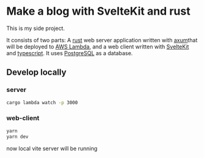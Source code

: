 # Make a blog with SvelteKit and rust

This is my side project.

It consists of two parts:
A [rust](https://www.rust-lang.org/) web server application written with [axum](https://github.com/tokio-rs/axum)that will be deployed to [AWS Lambda](https://aws.amazon.com/lambda/),
and a web client written with [SvelteKit](https://kit.svelte.dev/) and [typescript](https://www.typescriptlang.org/). It uses [PostgreSQL](https://www.postgresql.org/) as a database.

## Develop locally

### server

```bash
cargo lambda watch -p 3000
```

### web-client

```bash
yarn
yarn dev
```

now local vite server will be running
